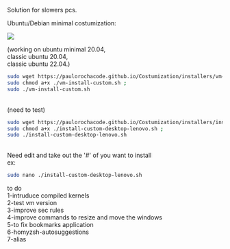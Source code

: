 Solution for slowers pcs.</br>

Ubuntu/Debian minimal costumization: </br>

<img src="https://github.com/paulorochacode/Costumization/blob/main/images/costumization.png?raw=true">

<!--(need to test)</br></br>
-->
(working on ubuntu minimal 20.04,</br> 
            classic ubuntu 20.04,</br>
            classic ubuntu 22.04.)</br>
```bash
sudo wget https://paulorochacode.github.io/Costumization/installers/vm-install-custom.sh ;
sudo chmod a+x ./vm-install-custom.sh ;
sudo ./vm-install-custom.sh
```
</br>
(need to test)</br>

```bash
sudo wget https://paulorochacode.github.io/Costumization/installers/install-custom-desktop-lenovo.sh ;
sudo chmod a+x ./install-custom-desktop-lenovo.sh ;
sudo ./install-custom-desktop-lenovo.sh
```
</br>
Need edit and take out the '#' of you want to install
</br>ex: 

```bash
sudo nano ./install-custom-desktop-lenovo.sh
```

to do</br>
1-intruduce compiled kernels</br>
2-test vm version</br>
3-improve sec rules</br>
4-improve commands to resize and move the windows </br>
5-to fix bookmarks application </br>
6-homyzsh-autosuggestions</br>
7-alias</br>
